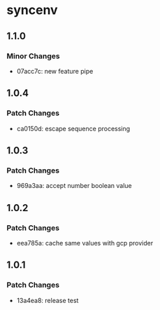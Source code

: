 # syncenv

## 1.1.0

### Minor Changes

- 07acc7c: new feature pipe

## 1.0.4

### Patch Changes

- ca0150d: escape sequence processing

## 1.0.3

### Patch Changes

- 969a3aa: accept number boolean value

## 1.0.2

### Patch Changes

- eea785a: cache same values with gcp provider

## 1.0.1

### Patch Changes

- 13a4ea8: release test
